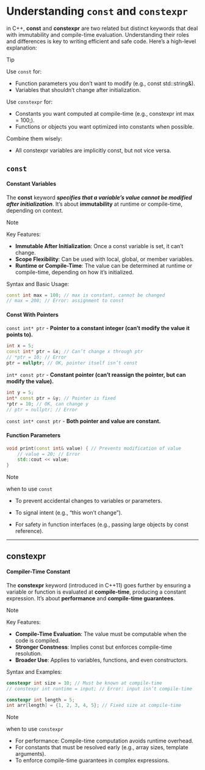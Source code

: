 # Understanding `const` and `constexpr`

in C++, **const** and **constexpr** are two related but distinct keywords that deal with immutability and compile-time evaluation. Understanding their roles and differences is key to writing efficient and safe code. Here’s a high-level explanation:

> [!TIP]
>
> Use `const` for:
>
> - Function parameters you don’t want to modify (e.g., const std::string&).
> - Variables that shouldn’t change after initialization.
>
> Use `constexpr` for:
>
> - Constants you want computed at compile-time (e.g., constexpr int max = 100;).
> - Functions or objects you want optimized into constants when possible.
>
> Combine them wisely:
>
> - All constexpr variables are implicitly const, but not vice versa.

## `const`

#### Constant Variables

The **const** keyword ***specifies that a variable’s value cannot be modified after initialization***. It’s about **immutability** at runtime or compile-time, depending on context.

> [!NOTE] 
>
> Key Features:
>
> - **Immutable After Initialization**: Once a const variable is set, it can’t change.
> - **Scope Flexibility**: Can be used with local, global, or member variables.
> - **Runtime or Compile-Time**: The value can be determined at runtime or compile-time, depending on how it’s initialized.

Syntax and Basic Usage:

```cpp
const int max = 100; // max is constant, cannot be changed
// max = 200; // Error: assignment to const
```

#### Const With Pointers

`const int* ptr` - **Pointer to a constant integer (can’t modify the value it points to).**

```cpp
int x = 5;
const int* ptr = &x; // Can’t change x through ptr
// *ptr = 10; // Error
ptr = nullptr; // OK, pointer itself isn’t const
```

`int* const ptr` - **Constant pointer (can’t reassign the pointer, but can modify the value).**

```cpp
int y = 5;
int* const ptr = &y; // Pointer is fixed
*ptr = 10; // OK, can change y
// ptr = nullptr; // Error
```

`const int* const ptr` - **Both pointer and value are constant.**

#### Function Parameters

```cpp
void print(const int& value) { // Prevents modification of value
    // value = 20; // Error
    std::cout << value;
}
```

> [!NOTE]
>
> when to use `const` 
>
> - To prevent accidental changes to variables or parameters.
>
> - To signal intent (e.g., “this won’t change”).
>
> - For safety in function interfaces (e.g., passing large objects by const reference).

---

## constexpr

#### Compiler-Time Constant

The **constexpr** keyword (introduced in C++11) goes further by ensuring a variable or function is evaluated at **compile-time**, producing a constant expression. It’s about **performance** and **compile-time guarantees**.

> [!NOTE]
>
> Key Features:
>
> - **Compile-Time Evaluation**: The value must be computable when the code is compiled.
> - **Stronger Constness**: Implies const but enforces compile-time resolution.
> - **Broader Use**: Applies to variables, functions, and even constructors.

Syntax and Examples:

```cpp
constexpr int size = 10; // Must be known at compile-time
// constexpr int runtime = input; // Error: input isn’t compile-time

constexpr int length = 5;
int arr[length] = {1, 2, 3, 4, 5}; // Fixed size at compile-time
```

> [!NOTE]
>
> when to use `constexpr`
>
> - For performance: Compile-time computation avoids runtime overhead.
> - For constants that must be resolved early (e.g., array sizes, template arguments).
> - To enforce compile-time guarantees in complex expressions.
